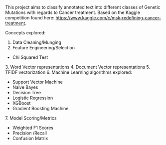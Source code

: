 This project aims to classify annotated text into different classes of Genetic Mutations with regards to Cancer treatment.
Based on the Kaggle competition found here: https://www.kaggle.com/c/msk-redefining-cancer-treatment.

Concepts explored:

1. Data Cleaning/Munging
2. Feature Engineering/Selection
<ul>
<li> Chi Squared Test </li>
</ul>
3. Word Vector representations
4. Document Vector representations
5. TFIDF vectorization
6. Machine Learning algorithms explored:
<ul>
<li> Support Vector Machine </li>
	<li> Naive Bayes </li>
	<li> Decision Tree </li>
	<li> Logistic Regression </li>
	<li> XGBoost </li>
	<li> Gradient Boosting Machine </li>
</ul>
7. Model Scoring/Metrics
<ul>
<li> Weighted F1 Scores </li>
<li> Precision /Recall </li>
<li> Confusion Matrix </li>
</ul>
